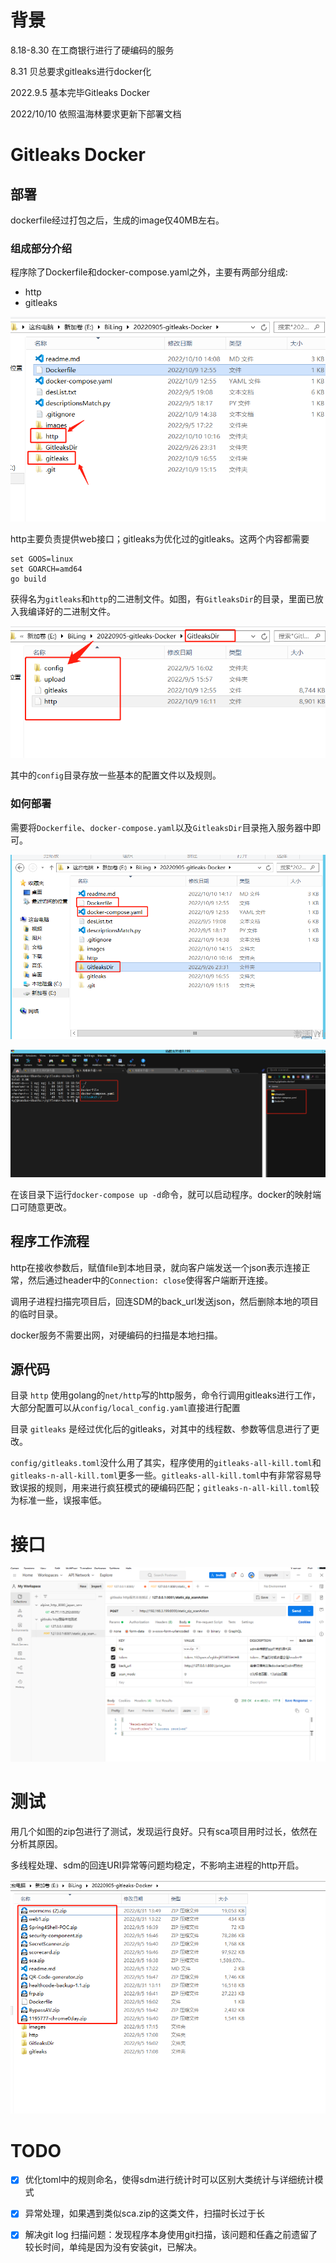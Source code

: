 
# 背景

8.18-8.30 在工商银行进行了硬编码的服务

8.31 贝总要求gitleaks进行docker化

2022.9.5 基本完毕Gitleaks Docker

2022/10/10 依照温海林要求更新下部署文档

# Gitleaks Docker

## 部署

dockerfile经过打包之后，生成的image仅40MB左右。

### 组成部分介绍

程序除了Dockerfile和docker-compose.yaml之外，主要有两部分组成:

* http
* gitleaks

![](images/mdmd2022-10-10-14-09-06.png)

http主要负责提供web接口；gitleaks为优化过的gitleaks。这两个内容都需要

```shell
set GOOS=linux
set GOARCH=amd64
go build
```

获得名为`gitleaks`和`http`的二进制文件。如图，有`GitleaksDir`的目录，里面已放入我编译好的二进制文件。

![](images/mdmd2022-10-10-14-15-20.png)

其中的`config`目录存放一些基本的配置文件以及规则。

### 如何部署

需要将`Dockerfile`、`docker-compose.yaml`以及`GitleaksDir`目录拖入服务器中即可。

![](images/mdmd2022-10-10-14-17-16.png)

![](images/mdmd2022-10-10-14-18-15.png)

在该目录下运行`docker-compose up -d`命令，就可以启动程序。docker的映射端口可随意更改。

## 程序工作流程

http在接收参数后，赋值file到本地目录，就向客户端发送一个json表示连接正常，然后通过header中的`Connection: close`使得客户端断开连接。

调用子进程扫描完项目后，回连SDM的back_url发送json，然后删除本地的项目的临时目录。

docker服务不需要出网，对硬编码的扫描是本地扫描。

## 源代码

目录 `http` 使用golang的`net/http`写的http服务，命令行调用gitleaks进行工作，大部分配置可以从`config/local_config.yaml`直接进行配置

目录 `gitleaks` 是经过优化后的gitleaks，对其中的线程数、参数等信息进行了更改。

`config/gitleaks.toml`没什么用了其实，程序使用的`gitleaks-all-kill.toml`和`gitleaks-n-all-kill.toml`更多一些。`gitleaks-all-kill.toml`中有非常容易导致误报的规则，用来进行疯狂模式的硬编码匹配；`gitleaks-n-all-kill.toml`较为标准一些，误报率低。

# 接口

![](images/mdmd2022-09-05-17-15-28.png)

# 测试

用几个如图的zip包进行了测试，发现运行良好。只有sca项目用时过长，依然在分析其原因。

多线程处理、sdm的回连URI异常等问题均稳定，不影响主进程的http开启。

![](images/mdmd2022-09-05-17-22-34.png)

# TODO

- [x] 优化toml中的规则命名，使得sdm进行统计时可以区别大类统计与详细统计模式
- [x] 异常处理，如果遇到类似sca.zip的这类文件，扫描时长过于长
- [x] 解决git log 扫描问题：发现程序本身使用git扫描，该问题和任鑫之前遗留了较长时间，单纯是因为没有安装git，已解决。









